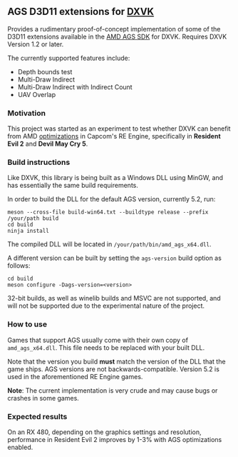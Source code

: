 ## AGS D3D11 extensions for [DXVK](https://github.com/doitsujin/dxvk)

Provides a rudimentary proof-of-concept implementation of some of the D3D11 extensions available in the [AMD AGS SDK](https://github.com/GPUOpen-LibrariesAndSDKs/AGS_SDK) for DXVK. Requires DXVK Version 1.2 or later.

The currently supported features include:
- Depth bounds test
- Multi-Draw Indirect
- Multi-Draw Indirect with Indirect Count
- UAV Overlap

### Motivation
This project was started as an experiment to test whether DXVK can benefit from AMD [optimizations](https://gpuopen.com/gdc-presentations/2019/gdc-2019-s4-optimization-techniques-re2-dmc5.pdf) in Capcom's RE Engine, specifically in **Resident Evil 2** and **Devil May Cry 5**.

### Build instructions
Like DXVK, this library is being built as a Windows DLL using MinGW, and has essentially the same build requirements.

In order to build the DLL for the default AGS version, currently 5.2, run:
```
meson --cross-file build-win64.txt --buildtype release --prefix /your/path build
cd build
ninja install
```

The compiled DLL will be located in `/your/path/bin/amd_ags_x64.dll`.

A different version can be built by setting the `ags-version` build option as follows:
```
cd build
meson configure -Dags-version=<version>
```

32-bit builds, as well as winelib builds and MSVC are not supported, and will not be supported due to the experimental nature of the project.

### How to use
Games that support AGS usually come with their own copy of `amd_ags_x64.dll`. This file needs to be replaced with your built DLL.

Note that the version you build **must** match the version of the DLL that the game ships. AGS versions are not backwards-compatible. Version 5.2 is used in the aforementioned RE Engine games.

**Note**: The current implementation is very crude and may cause bugs or crashes in some games.

### Expected results
On an RX 480, depending on the graphics settings and resolution, performance in Resident Evil 2 improves by 1-3% with AGS optimizations enabled.
